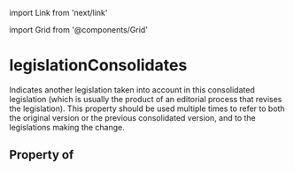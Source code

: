 import Link from 'next/link'
  
import Grid from '@components/Grid'

# legislationConsolidates

Indicates another legislation taken into account in this consolidated legislation (which is usually the product of an editorial process that revises the legislation). This property should be used multiple times to refer to both the original version or the previous consolidated version, and to the legislations making the change.

## Property of




